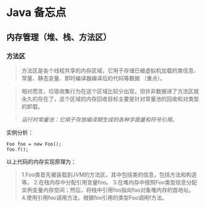 # Java 备忘点
## 内存管理（堆、栈、方法区）

### 方法区

>方法区是各个线程共享的内存区域，它用于存储已被虚拟机加载的类信息、常量、静态变量、即时编译器编译后的代码等数据 （重点）。
   
>相对而言，垃圾收集行为在这个区域比较少出现，但并非数据进了方法区就永久的存在了，这个区域的内存回收目标主要是针对常量池的回收和对类型的卸载。
   
>*运行时常量池：它用于存放编译期生成的各种字面量和符号引用。*

实例分析：
    
    Foo foo = new Foo();
    foo.f();

以上代码的内存实现原理为：
 >1.Foo类首先被装载到JVM的方法区，其中包括类的信息，包括方法和构造等。
 >2.在栈内存中分配引用变量foo。
 >3.在堆内存中按照Foo类型信息分配实例变量内存空间；然后，将栈中引用foo指向foo对象堆内存的首地址。 
 >4.使用引用foo调用方法，根据foo引用的类型Foo调用f方法。
